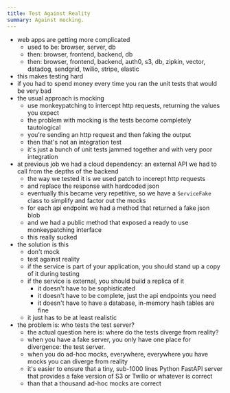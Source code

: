 ```yaml
---
title: Test Against Reality
summary: Against mocking.
---
```


- web apps are getting more complicated
  - used to be: browser, server, db
  - then: browser, frontend, backend, db
  - then: browser, frontend, backend, auth0, s3, db, zipkin, vector, datadog, sendgrid, twilio, stripe, elastic
- this makes testing hard
- if you had to spend money every time you ran the unit tests that would be very bad
- the usual approach is mocking
  - use monkeypatching to intercept http requests, returning the values you expect
  - the problem with mocking is the tests become completely tautological
  - you're sending an http request and then faking the output
  - then that's not an integration test
  - it's just a bunch of unit tests jammed together and with very poor integration
- at previous job we had a cloud dependency: an external API we had to call from the depths of the backend
  - the way we tested it is we used patch to incerept http requests
  - and replace the response with hardcoded json
  - eventually this became very repetitive, so we have a `ServiceFake` class to simplify and factor out the mocks
  - for each api endpoint we had a method that returned a fake json blob
  - and we had a public method that exposed a ready to use monkeypatching interface
  - this really sucked
- the solution is this
  - don't mock
  - test against reality
  - if the service is part of your application, you should stand up a copy of it during testing
  - if the service is external, you should build a replica of it
    - it doesn't have to be sophisticated
    - it doesn't have to be complete, just the api endpoints you need
    - it doesn't have to have a database, in-memory hash tables are fine
  - it just has to be at least realistic
- the problem is: who tests the test server?
  - the actual question here is: where do the tests diverge from reality?
  - when you have a fake server, you only have one place for divergence: the test server.
  - when you do ad-hoc mocks, everywhere, everywhere you have mocks you can diverge from reality
  - it's easier to ensure that a tiny, sub-1000 lines Python FastAPI server that provides a fake version of S3 or Twilio or whatever is correct
  - than that a thousand ad-hoc mocks are correct
